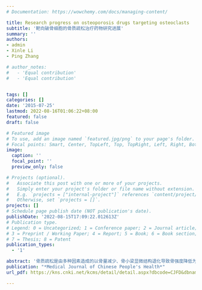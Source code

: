 ```yaml
---
# Documentation: https://wowchemy.com/docs/managing-content/

title: Research progress on osteoporosis drugs targeting osteoclasts
subtitle: '靶向破骨细胞的骨质疏松治疗药物研究进展'
summary: ''
authors:
- admin
- Xinle Li
- Ping Zhang

# author_notes:
#   - 'Equal contribution'
#   - 'Equal contribution'


tags: []
categories: []
date: '2015-07-25'
lastmod: 2022-08-16T01:06:22+08:00
featured: false
draft: false

# Featured image
# To use, add an image named `featured.jpg/png` to your page's folder.
# Focal points: Smart, Center, TopLeft, Top, TopRight, Left, Right, BottomLeft, Bottom, BottomRight.
image:
  caption: ''
  focal_point: ''
  preview_only: false

# Projects (optional).
#   Associate this post with one or more of your projects.
#   Simply enter your project's folder or file name without extension.
#   E.g. `projects = ["internal-project"]` references `content/project/deep-learning/index.md`.
#   Otherwise, set `projects = []`.
projects: []
# Schedule page publish date (NOT publication's date).
publishDate: '2022-08-15T17:09:22.012613Z'
# Publication type.
# Legend: 0 = Uncategorized; 1 = Conference paper; 2 = Journal article;
# 3 = Preprint / Working Paper; 4 = Report; 5 = Book; 6 = Book section;
# 7 = Thesis; 8 = Patent
publication_types:
  - '1'

abstract: '骨质疏松是由多种因素造成的以骨量减少、骨小梁显微结构退化导致骨强度降低为特征的全身性骨骼退行变化，患者常有腰背部或者全身无特征性疼痛，脆性骨折及呼吸系统受影响等症状。骨质疏松是全球性的慢性病。2014 年美国休斯敦美国骨矿盐研究会年会报道，美国将会有1 /2 的老年女性以及1 /3 的老年男性将会发生骨质疏松性骨折。据调查，巴西绝经后骨质疏松患病率为15% － 33%，我国人群40 岁以上骨质疏松患病率约20%。骨质疏松患病率高，骨折率高，严重影响了中老年人的生活质量。目前骨质疏松的治疗主要有抗骨吸收与促骨形成治疗。抗骨吸收药物主要有双膦酸盐，雷洛昔芬，奥达卡替，狄诺塞麦等。其中双膦酸盐类药物是现在最常用的药物，干扰破骨前体细胞附着; 同时诱导破骨细胞凋亡，从而抑制骨吸收。但其长期使用有颚骨坏死，非典型性股骨坏死，损伤心血管系统，肾衰等风险。雷洛昔芬是选择性雌激素受体调节剂，可与不同雌激素受体结合，可以促使破骨细胞凋亡，抑制ＲANKL 诱导的破骨分化，从而抑制骨吸收，但存在潮热与静脉血栓等副作用。狄诺塞麦是ＲANKL 单克隆抗体，特异性阻断ＲANKL /ＲANK 通路，促进破骨细胞凋亡，减少破骨细胞分化，抑制骨吸收。但是狄诺塞麦的长期疗效仍需进一步探究。奥达卡提是组织蛋白酶K 抑制剂，可抑制破骨细胞功能，从而抑制骨吸收; 其特异性高，可逃避溶酶体，体内半寿期较长，使用前景乐观。但仍需进一步实验数据评估其是否其对人体的不良效果。促骨形成的药物主要有甲状旁腺素类药物，其虽可重建骨微环境、增加骨密度，但价格昂贵且有肿瘤风险。随着对骨分子生物学的深入认识，靶定治疗骨质疏松的药物正在逐渐增多。不同药物具有不同的适应症，单一抑制骨吸收或促进骨形成都有其局限性。Salubrinal 是一种小分子量合成药物，可通过抑制真核翻译起始因子eIF2α 的去磷酸化，同时抑制破骨细胞发育。研究证明，此药是内质网应激的抑制剂，且对神经细胞、软骨细胞、肝细胞等均有积极作用。因此该药对骨质疏松的治疗前景十分乐观。至今，我们已证实Salubrinal 对卵巢去势动物所致的骨质疏松具有增加骨密度和提高骨容积的疗效。但Salubrinal 对骨质疏松治疗具体的分子机制至今未明。因此，下一步我们将继续研究Salubrinal 治疗中的分子机制。'
publication: "*Medical Journal of Chinese People's Health*"
url_pdf: https://kns.cnki.net/kcms/detail/detail.aspx?dbcode=CJFD&dbname=CJFDLAST2015&filename=ZMYX201514207&uniplatform=NZKPT&v=S5u4nkeEY18AcIX2wRP-laEa5cNipzUyS8Ee1-PAvPzSqPwDExP5ZkSuYcsjUAfI

---
```

<!-- {{% callout note %}}
Click the _Cite_ button above to demo the feature to enable visitors to import publication metadata into their reference management software.
{{% /callout %}} -->